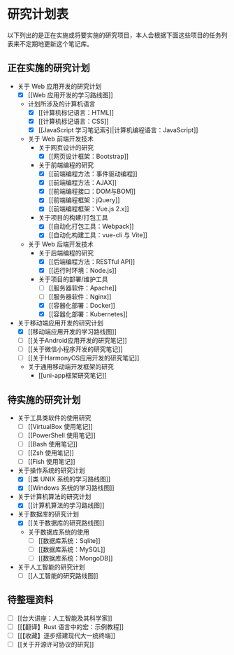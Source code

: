 # 研究计划表

以下列出的是正在实施或将要实施的研究项目，本人会根据下面这些项目的任务列表来不定期地更新这个笔记库。

## 正在实施的研究计划

- 关于 Web 应用开发的研究计划
  - [x] [[Web 应用开发的学习路线图]]
  - 计划所涉及的计算机语言
    - [x] [[计算机标记语言：HTML]]
    - [x] [[计算机标记语言：CSS]]
    - [x] [[JavaScript 学习笔记索引|计算机编程语言：JavaScript]]
  - 关于 Web 前端开发技术
    - 关于网页设计的研究
      - [x] [[网页设计框架：Bootstrap]]
    - 关于前端编程的研究
      - [x] [[前端编程方法：事件驱动编程]]
      - [x] [[前端编程方法：AJAX]]
      - [x] [[前端编程接口：DOM与BOM]]
      - [x] [[前端编程框架：jQuery]]
      - [x] [[前端编程框架：Vue.js 2.x]]
    - 关于项目的构建/打包工具
      - [x] [[自动化打包工具：Webpack]]
      - [x] [[自动化构建工具：vue-cli 与 Vite]]
  - 关于 Web 后端开发技术
    - 关于后端编程的研究
      - [x] [[后端编程方法：RESTful API]]
      - [x] [[运行时环境：Node.js]]
    - 关于项目的部署/维护工具
      - [ ] [[服务器软件：Apache]]
      - [ ] [[服务器软件：Nginx]]
      - [x] [[容器化部署：Docker]]
      - [x] [[容器化部署：Kubernetes]]

- 关于移动端应用开发的研究计划
  - [x] [[移动端应用开发的学习路线图]]
  - [ ] [[关于Android应用开发的研究笔记]]
  - [ ] [[关于微信小程序开发的研究笔记]]
  - [ ] [[关于HarmonyOS应用开发的研究笔记]]
  - 关于通用移动端开发框架的研究
    - [[uni-app框架研究笔记]]

## 待实施的研究计划

- 关于工具类软件的使用研究
  - [ ] [[VirtualBox 使用笔记]]
  - [ ] [[PowerShell 使用笔记]]
  - [ ] [[Bash 使用笔记]]
  - [ ] [[Zsh 使用笔记]]
  - [ ] [[Fish 使用笔记]]

- 关于操作系统的研究计划
  - [x] [[类 UNIX 系统的学习路线图]]
  - [x] [[Windows 系统的学习路线图]]

- 关于计算机算法的研究计划
  - [x] [[计算机算法的学习路线图]]

- 关于数据库的研究计划
  - [x] [[关于数据库的研究路线图]]
  - 关于数据库系统的使用
    - [ ] [[数据库系统：Sqlite]]
    - [ ] [[数据库系统：MySQL]]
    - [ ] [[数据库系统：MongoDB]]

- 关于人工智能的研究计划
  - [ ] [[人工智能的研究路线图]]

## 待整理资料

- [ ] [[台大讲座：人工智能及其科学家]]
- [ ] [[【翻译】Rust 语言中的宏：示例教程]]
- [ ] [[【收藏】逐步搭建现代大一统终端]]
- [ ] [[关于开源许可协议的研究]]
